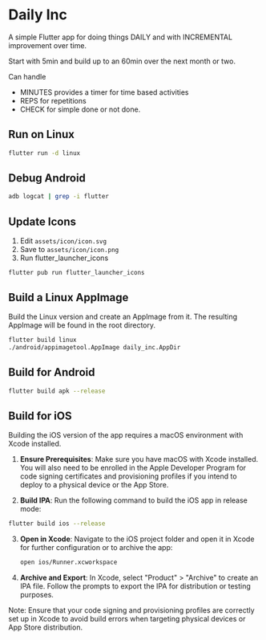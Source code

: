 # Daily Inc

A simple Flutter app for doing things DAILY and with INCREMENTAL improvement over time. 

Start with 5min and build up to an 60min over the next month or two. 

Can handle 
- MINUTES provides a timer for time based activities
- REPS for repetitions 
- CHECK for simple done or not done. 

## Run on Linux

```bash
flutter run -d linux
```

## Debug Android

```bash
adb logcat | grep -i flutter
```

## Update Icons

1. Edit `assets/icon/icon.svg`
2. Save to `assets/icon/icon.png`
3. Run flutter_launcher_icons

```
flutter pub run flutter_launcher_icons
```

## Build a Linux AppImage

Build the Linux version and create an AppImage from it. The resulting AppImage will be found in the root directory.

```bash
flutter build linux
./android/appimagetool.AppImage daily_inc.AppDir
```


## Build for Android
```bash
flutter build apk --release
```


## Build for iOS

Building the iOS version of the app requires a macOS environment with Xcode installed.

1. **Ensure Prerequisites**: Make sure you have macOS with Xcode installed. You will also need to be enrolled in the Apple Developer Program for code signing certificates and provisioning profiles if you intend to deploy to a physical device or the App Store.

2. **Build IPA**: Run the following command to build the iOS app in release mode:
```bash
flutter build ios --release
```

3. **Open in Xcode**: Navigate to the iOS project folder and open it in Xcode for further configuration or to archive the app:
   ```bash
   open ios/Runner.xcworkspace
   ```

4. **Archive and Export**: In Xcode, select "Product" > "Archive" to create an IPA file. Follow the prompts to export the IPA for distribution or testing purposes.

Note: Ensure that your code signing and provisioning profiles are correctly set up in Xcode to avoid build errors when targeting physical devices or App Store distribution.


